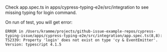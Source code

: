 Check app.spec.ts in apps/cypress-typing-e2e/src/integration to see missing typing for login command.

On run of test, you will get error:

```
ERROR in /Users/kramme/projects/github-issue-example-repos/cypress-typing-issue/apps/cypress-typing-e2e/src/integration/app.spec.ts(8,8):
TS2339: Property 'login' does not exist on type 'cy & EventEmitter'.
Version: typescript 4.1.5
```

